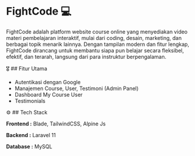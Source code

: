 # FightCode 💻

FightCode adalah platform website course online yang menyediakan video materi pembelajaran interaktif, mulai dari coding, desain, marketing, dan berbagai topik menarik lainnya.
Dengan tampilan modern dan fitur lengkap, FightCode dirancang untuk membantu siapa pun belajar secara fleksibel, efektif, dan terarah, langsung dari para instruktur berpengalaman.

🎖️ ## Fitur Utama

- Autentikasi dengan Google
- Manajemen Course, User, Testimoni (Admin Panel)
- Dashboard My Course User
- Testimonials


⚙️ ## Tech Stack

**Frontend :** Blade, TailwindCSS, Alpine Js

**Backend :** Laravel 11

**Database :** MySQL

